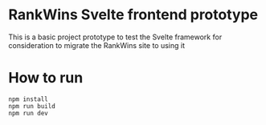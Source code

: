 # RankWins Svelte frontend prototype

This is a basic project prototype to test the Svelte framework for consideration to migrate the RankWins site to using it

# How to run
```
npm install
npm run build
npm run dev
```

